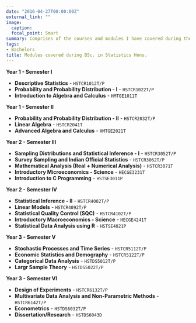 ```yaml
---
date: "2016-04-27T00:00:00Z"
external_link: ""
image:
  caption:
  focal_point: Smart
summary: Comprises of the courses and modules I have covered during the course of my three years `baccalaureate` degree in `Statistics` at `St. Xavier's College (Autonomous), Kolkata`. 
tags:
- Bachelors
title: Modules covered during BSc. in Statistics Hons.
---
```


**Year 1 - Semester I**

* **Descriptive Statistics** - `HSTCR1012T/P`
* **Probability and Probability Distribution - I** - `HSTCR1022T/P`
* **Introduction to Algebra and Calculus** - `HMTGE1011T`


**Year 1 - Semester II**

* **Probability and Probability Distribution - II** - `HSTCR2032T/P`
* **Linear Algebra** - `HSTCR2041T`
* **Advanced Algebra and Calculus** - `HMTGE2021T`


**Year 2 - Semester III**

* **Sampling Distributions and Statistical Inference - I** - `HSTCR3052T/P`
* **Survey Sampling and Indian Official Statistics** - `HSTCR3062T/P`
* **Mathematical Analysis (Real + Numerical Analysis)** - `HSTCR3071T`
* **Introductory Microeconomics - Science** - `HECGE3231T`
* **Introduction to C Programming** - `HSTSE3011P`

**Year 2 - Semester IV**

* **Statistical Inference - II** - `HSTCR4082T/P`
* **Linear Models** - `HSTCR4092T/P`
* **Statistical Quality Control (SQC)** - `HSTCR4102T/P`
* **Introductory Macroeconomics - Science** - `HECGE4241T`
* **Statistical Data Analysis using R** - `HSTSE4021P`

**Year 3 - Semester V**

* **Stochastic Processes and Time Series** - `HSTCR5112T/P`
* **Economic Statistics and Demography** - `HSTCR5122T/P`
* **Categorical Data Analysis** - `HSTDS5012T/P`
* **Largr Sample Theory** - `HSTDS5022T/P`

**Year 3 - Semester VI**

* **Design of Experiments** - `HSTCR6132T/P`
* **Multivariate Data Analysis and Non-Parametric Methods** - `HSTCR6142T/P`
* **Econometrics** - `HSTDS6032T/P`
* **Dissertation/Research** - `HSTDS6043D`

